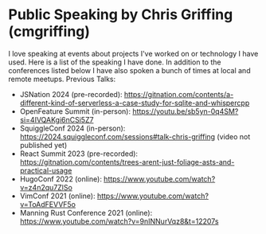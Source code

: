 # Public Speaking by Chris Griffing (cmgriffing)

I love speaking at events about projects I've worked on or technology I have used. Here is a list of the speaking I have done. In addition to the conferences listed below I have also spoken a bunch of times at local and remote meetups.
Previous Talks:

- JSNation 2024 (pre-recorded): https://gitnation.com/contents/a-different-kind-of-serverless-a-case-study-for-sqlite-and-whispercpp
- OpenFeature Summit (in-person): https://youtu.be/sb5yn-0q4SM?si=4IVQAKgi6nCSi5Z7
- SquiggleConf 2024 (in-person): https://2024.squiggleconf.com/sessions#talk-chris-griffing (video not published yet)
- React Summit 2023 (pre-recorded): https://gitnation.com/contents/trees-arent-just-foliage-asts-and-practical-usage
- HugoConf 2022 (online): https://www.youtube.com/watch?v=z4n2qu7ZlSo
- VimConf 2021 (online): https://www.youtube.com/watch?v=ToAdFEVVF5o
- Manning Rust Conference 2021 (online): https://www.youtube.com/watch?v=9nINNurVqz8&t=12207s
